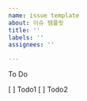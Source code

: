 ```yaml
---
name: issue template
about: 이슈 템플릿
title: ''
labels: ''
assignees: ''

---
```


To Do

[ ] Todo1
[ ] Todo2
